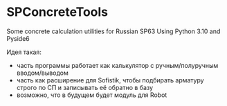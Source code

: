 # SPConcreteTools
Some concrete calculation utilities for Russian SP63
Using Python 3.10 and Pyside6

Идея такая:
- часть программы работает как калькулятор с ручным/полуручным вводом/выводом
- часть как расширение для Sofistik, чтобы подбирать арматуру строго по СП и записывать её обратно в базу
- возможно, что в будущем будет модуль для Robot


